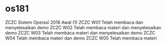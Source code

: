 # os181
ZCZC Sistem Operasi 2018 Awal (1)
ZCZC W01 Telah membaca dan menyelesaikan demo
ZCZC W02 Telah membaca materi dan menyelesaikan demo
ZCZC W03 Telah membaca materi dan menyelesaikan demo
ZCZC W04 Telah membaca materi dan demo
ZCZC W05 Telah membaca materi
